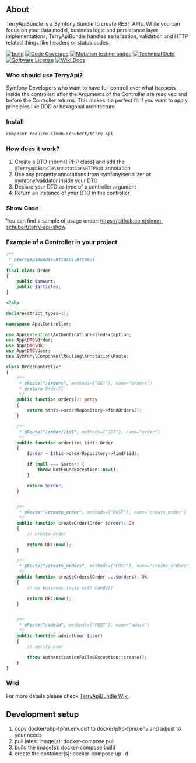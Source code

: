 ## About
TerryApiBundle is a Symfony Bundle to create REST APIs. While you can focus on your data model, business logic and persistance layer implementations, TerryApiBundle handles serialization, validation and HTTP related things like headers or status codes.

[![build](https://github.com/simon-schubert/terry-api/workflows/build/badge.svg)](https://github.com/simon-schubert/terry-api)
[![Code Coverage](https://codecov.io/gh/simon-schubert/terry-api/branch/master/graph/badge.svg)](https://codecov.io/gh/simon-schubert/terry-api)
[![Mutation testing badge](https://img.shields.io/endpoint?style=flat&url=https%3A%2F%2Fbadge-api.stryker-mutator.io%2Fgithub.com%2Fsimon-schubert%2Fterry-api%2Fmaster)](https://dashboard.stryker-mutator.io/reports/github.com/simon-schubert/terry-api/master)
[![Technical Debt](https://sonarcloud.io/api/project_badges/measure?project=simon-schubert_terry-api&metric=sqale_index)](https://sonarcloud.io/dashboard?id=simon-schubert_terry-api)
[![Software License](https://img.shields.io/badge/license-MIT-green.svg)](LICENSE)
[![Wiki Docs](https://img.shields.io/badge/wiki-docs-B29700)](https://github.com/simon-schubert/terry-api/wiki)

### Who should use TerryApi?
Symfony Developers who want to have full controll over what happens inside the controller: after the Arguments of the Controller are resolved and before the Controller returns. This makes it a perfect fit if you want to apply principles like DDD or hexagonal architecture.

### Install
```sh
composer require simon-schubert/terry-api
```

### How does it work?
1. Create a DTO (normal PHP class) and add the `@TerryApiBundle\Annotation\HTTPApi` annotation
1. Use any property annotations from symfony/serializer or symfony/validator inside your DTO
1. Declare your DTO as type of a controller argument 
1. Return an instance of your DTO in the controller

### Show Case
You can find a sample of usage under: https://github.com/simon-schubert/terry-api-show.

### Example of a Controller in your project

```php
/**
 * @TerryApiBundle\HttpApi\HttpApi
 */
final class Order
{
    public $amount;
    public $articles;
}
```


```php
<?php

declare(strict_types=1);

namespace App\Controller;

use App\Exception\AuthenticationFailedException;
use App\DTO\Order;
use App\DTO\Ok;
use App\DTO\User;
use Symfony\Component\Routing\Annotation\Route;

class OrderController
{
    /**
     * @Route("/orders", methods={"GET"}, name="orders")
     * @return Order[]
     */
    public function orders(): array
    {
        return $this->orderRepository->findOrders();
    }

    /**
     * @Route("/order/{id}", methods={"GET"}, name="order")
     */
    public function order(int $id): Order
    {
        $order = $this->orderRepository->find($id);

        if (null === $order) {
            throw NotFoundException::new();
        }

        return $order;
    }


    /**
     * @Route("/create_order", methods={"POST"}, name="create_order")
     */
    public function createOrder(Order $order): Ok
    {
        // create order

        return Ok::new();
    }

    /**
     * @Route("/create_orders", methods={"POST"}, name="create_orders")
     */
    public function createOrders(Order ...$orders): Ok
    {
        // do business logic with Candy[]

        return Ok::new();
    }


    /**
     * @Route("/admin", methods={"POST"}, name="admin")
     */
    public function admin(User $user)
    {
        // verify user

        throw AuthenticationFailedException::create();
    }
}
```

### Wiki
For more details please check [TerryApiBundle Wiki](https://github.com/simon-schubert/terry-api/wiki).

## Development setup
1. copy docker/php-fpm/.env.dist to docker/php-fpm/.env and adjust to your needs
1. pull latest image(s): docker-compose pull
1. build the image(s): docker-compose build
1. create the container(s): docker-compose up -d